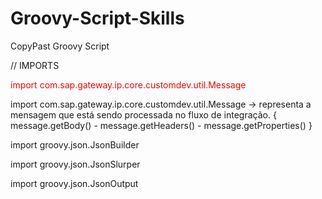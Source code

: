 # Groovy-Script-Skills
CopyPast Groovy Script

// IMPORTS

  <p style="color:red;">import com.sap.gateway.ip.core.customdev.util.Message</p> import com.sap.gateway.ip.core.customdev.util.Message -> representa a mensagem que está sendo processada no fluxo de integração. 
    { message.getBody() - message.getHeaders() - message.getProperties() }

  import groovy.json.JsonBuilder
  
  import groovy.json.JsonSlurper
  
  import groovy.json.JsonOutput




